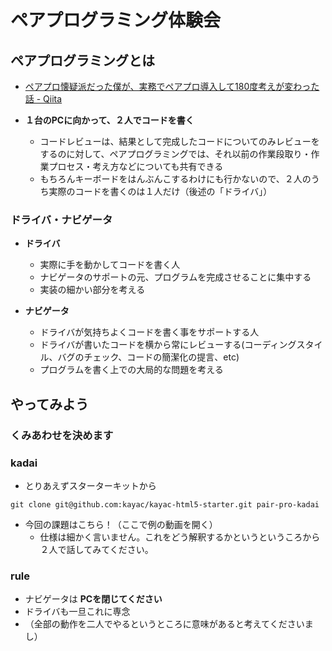 # ペアプログラミング<span>体験会</span>

## ペアプログラミングとは

- [ペアプロ懐疑派だった僕が、実務でペアプロ導入して180度考えが変わった話 - Qiita](https://qiita.com/YudaiTsukamoto/items/06b426f4dbee268d5035)

- **１台のPCに向かって、２人でコードを書く**
  - コードレビューは、結果として完成したコードについてのみレビューをするのに対して、ペアプログラミングでは、それ以前の作業段取り・作業プロセス・考え方などについても共有できる
  - もちろんキーボードをはんぶんこするわけにも行かないので、２人のうち実際のコードを書くのは１人だけ（後述の「ドライバ」）

### ドライバ・ナビゲータ

- **ドライバ**
  - 実際に手を動かしてコードを書く人
  - ナビゲータのサポートの元、プログラムを完成させることに集中する
  - 実装の細かい部分を考える

- **ナビゲータ**
  - ドライバが気持ちよくコードを書く事をサポートする人
  - ドライバが書いたコードを横から常にレビューする(コーディングスタイル、バグのチェック、コードの簡潔化の提言、etc)
  - プログラムを書く上での大局的な問題を考える

## やってみよう

### くみあわせを決めます

<script async src="//jsfiddle.net/fnobi/aoLjbmut/19/embed/js,html,css,result/dark/"></script>

### kadai

- とりあえずスターターキットから

```
git clone git@github.com:kayac/kayac-html5-starter.git pair-pro-kadai
```

- 今回の課題はこちら！（ここで例の動画を開く）
  - 仕様は細かく言いません。これをどう解釈するかというというころから２人で話してみてください。

### rule
- ナビゲータは **PCを閉じてください**
- ドライバも一旦これに専念
- （全部の動作を二人でやるというところに意味があると考えてくださいまし）
